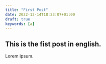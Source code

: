 ```yaml
---
title: "First Post"
date: 2022-12-14T18:23:07+01:00
draft: true
keywords: [a]
---
```


## This is the fist post in english.

Lorem ipsum.
